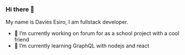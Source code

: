 ### Hi there 👋
My name is Davies Esiro, I am fullstack developer.
- 🔭 I’m currently working on forum for as a school project with a cool friend
- 🌱 I’m currently learning GraphQL with nodejs and react
<!--
**webcrawler124/webcrawler124** is a ✨ _special_ ✨ repository because its `README.md` (this file) appears on your GitHub profile.

Here are some ideas to get you started:

- 🔭 I’m currently working on ...
- 🌱 I’m currently learning ...
- 👯 I’m looking to collaborate on ...
- 🤔 I’m looking for help with ...
- 💬 Ask me about ...
- 📫 How to reach me: ...
- 😄 Pronouns: ...
- ⚡ Fun fact: ...
-->

